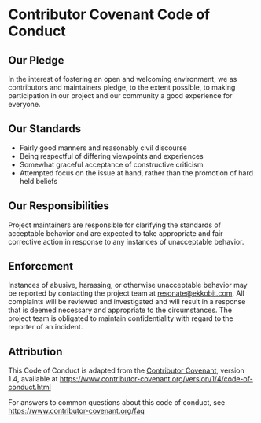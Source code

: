 # Contributor Covenant Code of Conduct

## Our Pledge

In the interest of fostering an open and welcoming environment, we as
contributors and maintainers pledge, to the extent possible, to making 
participation in our project and our community a good experience for 
everyone.

## Our Standards

* Fairly good manners and reasonably civil discourse
* Being respectful of differing viewpoints and experiences
* Somewhat graceful acceptance of constructive criticism
* Attempted focus on the issue at hand, rather than the promotion of 
  hard held beliefs
 
## Our Responsibilities

Project maintainers are responsible for clarifying the standards of acceptable
behavior and are expected to take appropriate and fair corrective action in
response to any instances of unacceptable behavior.

## Enforcement

Instances of abusive, harassing, or otherwise unacceptable behavior may be
reported by contacting the project team at resonate@ekkobit.com. All
complaints will be reviewed and investigated and will result in a response that
is deemed necessary and appropriate to the circumstances. The project team is
obligated to maintain confidentiality with regard to the reporter of an incident.

## Attribution

This Code of Conduct is adapted from the [Contributor Covenant][homepage], version 1.4,
available at https://www.contributor-covenant.org/version/1/4/code-of-conduct.html

[homepage]: https://www.contributor-covenant.org

For answers to common questions about this code of conduct, see
https://www.contributor-covenant.org/faq
